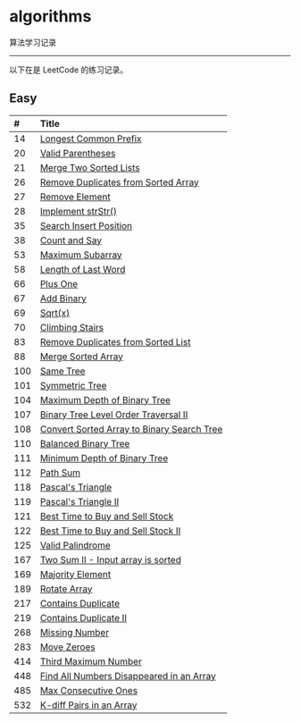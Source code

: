 # algorithms
算法学习记录

-----------
以下在是 LeetCode 的练习记录。

## Easy

| #    | Title                                    |
| :--- | :--------------------------------------- |
| 14   | [Longest Common Prefix][014]             |
| 20   | [Valid Parentheses][020]                 |
| 21   | [Merge Two Sorted Lists][021]            |
| 26   | [Remove Duplicates from Sorted Array][026] | 
| 27   | [Remove Element][027]                    |
| 28   | [Implement strStr()][028]                |
| 35   | [Search Insert Position][035]            |
| 38   | [Count and Say][038]                     |
| 53   | [Maximum Subarray][053]                  |
| 58   | [Length of Last Word][058]               |
| 66   | [Plus One][066]                          |
| 67   | [Add Binary][067]                        |
| 69   | [Sqrt(x)][069]                           |
| 70   | [Climbing Stairs][070]                   |
| 83   | [Remove Duplicates from Sorted List][083]                   |
| 88   | [Merge Sorted Array][088]                   |
| 100   | [Same Tree][100]                   |
| 101   | [Symmetric Tree][101]                   |
| 104   | [Maximum Depth of Binary Tree][104]                   |
| 107   | [Binary Tree Level Order Traversal II][107]               |
| 108   | [Convert Sorted Array to Binary Search Tree][108]               |                 
| 110   | [Balanced Binary Tree][110]               |
| 111   | [Minimum Depth of Binary Tree][111]               |
| 112   | [Path Sum][112]               |
| 118   | [Pascal's Triangle][118]               |
| 119   | [Pascal's Triangle II][119]               |
| 121   | [Best Time to Buy and Sell Stock][121]               |
| 122   | [Best Time to Buy and Sell Stock II][122]               |
| 125   | [Valid Palindrome][125]               |
| 167   | [Two Sum II - Input array is sorted][167]               |
| 169   | [Majority Element][169]               |
| 189   | [Rotate Array][189]               |
| 217   | [Contains Duplicate][217]               |
| 219   | [Contains Duplicate II][219]               |
| 268   | [Missing Number][268]               |
| 283   | [Move Zeroes][283]               |
| 414   | [Third Maximum Number][414]               |
| 448   | [Find All Numbers Disappeared in an Array][448]               |
| 485   | [Max Consecutive Ones][485]               |
| 532   | [K-diff Pairs in an Array][532]               |







[014]: https://github.com/zhzhgang/algorithms/tree/master/Easy/014
[020]: https://github.com/zhzhgang/algorithms/tree/master/Easy/020
[021]: https://github.com/zhzhgang/algorithms/tree/master/Easy/021
[026]: https://github.com/zhzhgang/algorithms/tree/master/Easy/026
[027]: https://github.com/zhzhgang/algorithms/tree/master/Easy/027
[028]: https://github.com/zhzhgang/algorithms/tree/master/Easy/028
[035]: https://github.com/zhzhgang/algorithms/tree/master/Easy/035
[038]: https://github.com/zhzhgang/algorithms/tree/master/Easy/038
[053]: https://github.com/zhzhgang/algorithms/tree/master/Easy/053
[058]: https://github.com/zhzhgang/algorithms/tree/master/Easy/058
[066]: https://github.com/zhzhgang/algorithms/tree/master/Easy/066
[067]: https://github.com/zhzhgang/algorithms/tree/master/Easy/067
[069]: https://github.com/zhzhgang/algorithms/tree/master/Easy/069
[070]: https://github.com/zhzhgang/algorithms/tree/master/Easy/070
[083]: https://github.com/zhzhgang/algorithms/tree/master/Easy/083
[088]: https://github.com/zhzhgang/algorithms/tree/master/Easy/088
[100]: https://github.com/zhzhgang/algorithms/tree/master/Easy/100
[101]: https://github.com/zhzhgang/algorithms/tree/master/Easy/101
[104]: https://github.com/zhzhgang/algorithms/tree/master/Easy/104
[107]: https://github.com/zhzhgang/algorithms/tree/master/Easy/107
[108]: https://github.com/zhzhgang/algorithms/tree/master/Easy/108
[110]: https://github.com/zhzhgang/algorithms/tree/master/Easy/110
[111]: https://github.com/zhzhgang/algorithms/tree/master/Easy/111
[112]: https://github.com/zhzhgang/algorithms/tree/master/Easy/112
[118]: https://github.com/zhzhgang/algorithms/tree/master/Easy/118
[119]: https://github.com/zhzhgang/algorithms/tree/master/Easy/119
[121]: https://github.com/zhzhgang/algorithms/tree/master/Easy/121
[122]: https://github.com/zhzhgang/algorithms/tree/master/Easy/122
[125]: https://github.com/zhzhgang/algorithms/tree/master/Easy/125
[167]: https://github.com/zhzhgang/algorithms/tree/master/Easy/167
[169]: https://github.com/zhzhgang/algorithms/tree/master/Easy/169
[189]: https://github.com/zhzhgang/algorithms/tree/master/Easy/189
[217]: https://github.com/zhzhgang/algorithms/tree/master/Easy/217
[219]: https://github.com/zhzhgang/algorithms/tree/master/Easy/219
[268]: https://github.com/zhzhgang/algorithms/tree/master/Easy/268
[283]: https://github.com/zhzhgang/algorithms/tree/master/Easy/283
[414]: https://github.com/zhzhgang/algorithms/tree/master/Easy/414
[448]: https://github.com/zhzhgang/algorithms/tree/master/Easy/448
[485]: https://github.com/zhzhgang/algorithms/tree/master/Easy/485
[532]: https://github.com/zhzhgang/algorithms/tree/master/Easy/532
